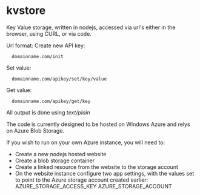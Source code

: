 kvstore
=======

Key Value storage, written in nodejs, accessed via url's either in the browser, using CURL, or via code.

Url format:
Create new API key:
```
  domainname.com/init
```

Set value:
```
  domainname.com/apikey/set/key/value
```

Get value:
```
  domainname.com/apikey/get/key
```


All output is done using *text/plain*

The code is currently designed to be hosted on Windows Azure and relys on Azure Blob Storage.

If you wish to run on your own Azure instance, you will need to:
* Create a new nodejs hosted website
* Create a blob storage container 
* Create a linked resource from the website to the storage account
* On the website instance configure two app settings, with the values set to point to the Azure storage account created earlier:
  AZURE_STORAGE_ACCESS_KEY
  AZURE_STORAGE_ACCOUNT
  
  
